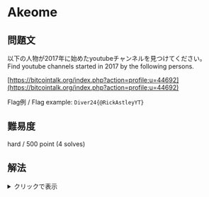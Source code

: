 # Akeome

## 問題文

以下の人物が2017年に始めたyoutubeチャンネルを見つけてください。     
Find youtube channels started in 2017 by the following persons.  

[https://bitcointalk.org/index.php?action=profile;u=44692](https://bitcointalk.org/index.php?action=profile;u=44692)

Flag例 / Flag example: `Diver24{@RickAstleyYT}`

## 難易度

hard / 500 point (4 solves)

## 解法

<details>

<summary>クリックで表示</summary>

[この投稿](https://bitcointalk.org/index.php?topic=50037.msg596034#msg596034)からわかる通り、彼はBitcoin Fogというサービスを運営していました。Bitcoin FogはBitcoinのMixerで、運営者であるRoman Sterlingovに[有罪判決が出ています](https://www.justice.gov/opa/pr/bitcoin-fog-operator-convicted-money-laundering-conspiracy)。
この投稿の中で、彼は自分のyoutubeチャンネルを紹介しています。

この裁判に関する資料はCourtListenerに[アップロードされています](https://www.courtlistener.com/docket/59988850/united-states-v-sterlingov/?page=1)。

CourtListenerを開いたら[youtubeで検索](https://www.courtlistener.com/?type=r&q=docket_id%3A59988850%20youtube)します。すると検索結果の上位に、Roman Sterlingovが[今まで行ってきたことを記載した資料](https://www.courtlistener.com/docket/59988850/101/1/united-states-v-sterlingov/)があります。

その中にyoutubeチャンネルの[リンク](https://www.youtube.com/@technologyofwinning8592)があります(注意点として、Webページにtypoがあります)。

**Diver24{@technologyofwinning8592}**

</details>